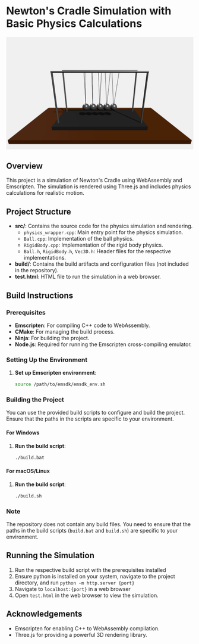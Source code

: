 # Newton's Cradle Simulation with Basic Physics Calculations
![Newton's Cradle Simulation](public/images/physics.png)
## Overview

This project is a simulation of Newton's Cradle using WebAssembly and Emscripten. The simulation is rendered using Three.js and includes physics calculations for realistic motion.

## Project Structure

- **src/**: Contains the source code for the physics simulation and rendering.
  - `physics_wrapper.cpp`: Main entry point for the physics simulation.
  - `Ball.cpp`: Implementation of the ball physics.
  - `RigidBody.cpp`: Implementation of the rigid body physics.
  - `Ball.h`, `RigidBody.h`, `Vec3D.h`: Header files for the respective implementations.
- **build/**: Contains the build artifacts and configuration files (not included in the repository).
- **test.html**: HTML file to run the simulation in a web browser.

## Build Instructions

### Prerequisites

- **Emscripten**: For compiling C++ code to WebAssembly.
- **CMake**: For managing the build process.
- **Ninja**: For building the project.
- **Node.js**: Required for running the Emscripten cross-compiling emulator.

### Setting Up the Environment

1. **Set up Emscripten environment**:
   ```sh
   source /path/to/emsdk/emsdk_env.sh
   ```

### Building the Project

You can use the provided build scripts to configure and build the project. Ensure that the paths in the scripts are specific to your environment.

#### For Windows

1. **Run the build script**:
   ```sh
   ./build.bat
   ```

#### For macOS/Linux

1. **Run the build script**:
   ```sh
   ./build.sh
   ```

### Note

The repository does not contain any build files. You need to ensure that the paths in the build scripts (`build.bat` and `build.sh`) are specific to your environment.

## Running the Simulation

1. Run the  respective build script with the prerequisites installed
2. Ensure python is installed on your system, navigate to the project directory, and run ```python -m http.server {port}```
3. Navigate to ```localhost:{port}``` in a web browser
4. Open `test.html` in the web browser to view the simulation.




## Acknowledgements

- Emscripten for enabling C++ to WebAssembly compilation.
- Three.js for providing a powerful 3D rendering library.

